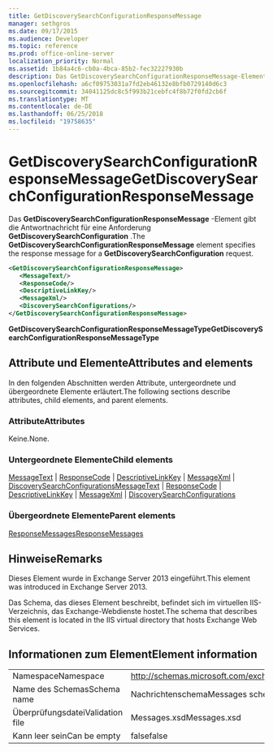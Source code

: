 ```yaml
---
title: GetDiscoverySearchConfigurationResponseMessage
manager: sethgros
ms.date: 09/17/2015
ms.audience: Developer
ms.topic: reference
ms.prod: office-online-server
localization_priority: Normal
ms.assetid: 1b84a4c6-cb0a-4bca-85b2-fec32227930b
description: Das GetDiscoverySearchConfigurationResponseMessage-Element gibt die Antwortnachricht für eine Anforderung GetDiscoverySearchConfiguration.
ms.openlocfilehash: a6cf09753031a7fd2eb46132e8bfb0729140d6c3
ms.sourcegitcommit: 34041125dc8c5f993b21cebfc4f8b72f0fd2cb6f
ms.translationtype: MT
ms.contentlocale: de-DE
ms.lasthandoff: 06/25/2018
ms.locfileid: "19758635"
---
```

# <a name="getdiscoverysearchconfigurationresponsemessage"></a><span data-ttu-id="35d1b-103">GetDiscoverySearchConfigurationResponseMessage</span><span class="sxs-lookup"><span data-stu-id="35d1b-103">GetDiscoverySearchConfigurationResponseMessage</span></span>

<span data-ttu-id="35d1b-104">Das **GetDiscoverySearchConfigurationResponseMessage** -Element gibt die Antwortnachricht für eine Anforderung **GetDiscoverySearchConfiguration** .</span><span class="sxs-lookup"><span data-stu-id="35d1b-104">The **GetDiscoverySearchConfigurationResponseMessage** element specifies the response message for a **GetDiscoverySearchConfiguration** request.</span></span> 
  
```XML
<GetDiscoverySearchConfigurationResponseMessage>
   <MessageText/>
   <ResponseCode/>
   <DescriptiveLinkKey/>
   <MessageXml/>
   <DiscoverySearchConfigurations/>
</GetDiscoverySearchConfigurationResponseMessage>
```

 <span data-ttu-id="35d1b-105">**GetDiscoverySearchConfigurationResponseMessageType**</span><span class="sxs-lookup"><span data-stu-id="35d1b-105">**GetDiscoverySearchConfigurationResponseMessageType**</span></span>
## <a name="attributes-and-elements"></a><span data-ttu-id="35d1b-106">Attribute und Elemente</span><span class="sxs-lookup"><span data-stu-id="35d1b-106">Attributes and elements</span></span>

<span data-ttu-id="35d1b-107">In den folgenden Abschnitten werden Attribute, untergeordnete und übergeordnete Elemente erläutert.</span><span class="sxs-lookup"><span data-stu-id="35d1b-107">The following sections describe attributes, child elements, and parent elements.</span></span>
  
### <a name="attributes"></a><span data-ttu-id="35d1b-108">Attribute</span><span class="sxs-lookup"><span data-stu-id="35d1b-108">Attributes</span></span>

<span data-ttu-id="35d1b-109">Keine.</span><span class="sxs-lookup"><span data-stu-id="35d1b-109">None.</span></span>
  
### <a name="child-elements"></a><span data-ttu-id="35d1b-110">Untergeordnete Elemente</span><span class="sxs-lookup"><span data-stu-id="35d1b-110">Child elements</span></span>

<span data-ttu-id="35d1b-111">[MessageText](messagetext.md) | [ResponseCode](responsecode.md) | [DescriptiveLinkKey](descriptivelinkkey.md) | [MessageXml](messagexml.md) | [DiscoverySearchConfigurations](discoverysearchconfigurations.md)</span><span class="sxs-lookup"><span data-stu-id="35d1b-111">[MessageText](messagetext.md) | [ResponseCode](responsecode.md) | [DescriptiveLinkKey](descriptivelinkkey.md) | [MessageXml](messagexml.md) | [DiscoverySearchConfigurations](discoverysearchconfigurations.md)</span></span>
  
### <a name="parent-elements"></a><span data-ttu-id="35d1b-112">Übergeordnete Elemente</span><span class="sxs-lookup"><span data-stu-id="35d1b-112">Parent elements</span></span>

[<span data-ttu-id="35d1b-113">ResponseMessages</span><span class="sxs-lookup"><span data-stu-id="35d1b-113">ResponseMessages</span></span>](responsemessages.md)
  
## <a name="remarks"></a><span data-ttu-id="35d1b-114">Hinweise</span><span class="sxs-lookup"><span data-stu-id="35d1b-114">Remarks</span></span>

<span data-ttu-id="35d1b-115">Dieses Element wurde in Exchange Server 2013 eingeführt.</span><span class="sxs-lookup"><span data-stu-id="35d1b-115">This element was introduced in Exchange Server 2013.</span></span>
  
<span data-ttu-id="35d1b-116">Das Schema, das dieses Element beschreibt, befindet sich im virtuellen IIS-Verzeichnis, das Exchange-Webdienste hostet.</span><span class="sxs-lookup"><span data-stu-id="35d1b-116">The schema that describes this element is located in the IIS virtual directory that hosts Exchange Web Services.</span></span>
  
## <a name="element-information"></a><span data-ttu-id="35d1b-117">Informationen zum Element</span><span class="sxs-lookup"><span data-stu-id="35d1b-117">Element information</span></span>

|||
|:-----|:-----|
|<span data-ttu-id="35d1b-118">Namespace</span><span class="sxs-lookup"><span data-stu-id="35d1b-118">Namespace</span></span>  <br/> |http://schemas.microsoft.com/exchange/services/2006/messages  <br/> |
|<span data-ttu-id="35d1b-119">Name des Schemas</span><span class="sxs-lookup"><span data-stu-id="35d1b-119">Schema name</span></span>  <br/> |<span data-ttu-id="35d1b-120">Nachrichtenschema</span><span class="sxs-lookup"><span data-stu-id="35d1b-120">Messages schema</span></span>  <br/> |
|<span data-ttu-id="35d1b-121">Überprüfungsdatei</span><span class="sxs-lookup"><span data-stu-id="35d1b-121">Validation file</span></span>  <br/> |<span data-ttu-id="35d1b-122">Messages.xsd</span><span class="sxs-lookup"><span data-stu-id="35d1b-122">Messages.xsd</span></span>  <br/> |
|<span data-ttu-id="35d1b-123">Kann leer sein</span><span class="sxs-lookup"><span data-stu-id="35d1b-123">Can be empty</span></span>  <br/> |<span data-ttu-id="35d1b-124">false</span><span class="sxs-lookup"><span data-stu-id="35d1b-124">false</span></span>  <br/> |
   

